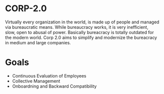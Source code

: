 # CORP-2.0

Virtually every organization in the world, is made up of people and managed via bureaucratic means. While bureaucracy works, it is very inefficient, slow, open to abusal of power. Basically bureacracy is totally outdated for the modern world. Corp 2.0 aims to simplify and modernize the bureacracy in medium and large companies.

# Goals

* Continuous Evaluation of Employees
* Collective Management
* Onboardning and Backward Compatibility



